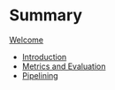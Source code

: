# Summary

[Welcome](./welcome.md)
- [Introduction](./lesson1/introduction.md)
- [Metrics and Evaluation](./lesson2/metrics-and-evaluation.md)
- [Pipelining](./lesson3/pipelining.md)
